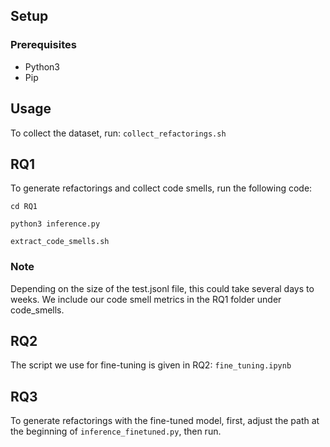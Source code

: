 ## Setup
### Prerequisites
- Python3
- Pip

## Usage
To collect the dataset, run:
`collect_refactorings.sh`

## RQ1
To generate refactorings and collect code smells, run the following code:
```
cd RQ1

python3 inference.py

extract_code_smells.sh
```

### Note
Depending on the size of the test.jsonl file, this could take several days to weeks. We include our code smell metrics in the RQ1 folder under code_smells.

## RQ2
The script we use for fine-tuning is given in RQ2: `fine_tuning.ipynb`

## RQ3
To generate refactorings with the fine-tuned model, first, adjust the path at the beginning of `inference_finetuned.py`, then run.
